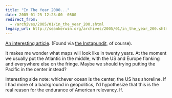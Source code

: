 ```yaml
---
title: "In The Year 2000..."
date: 2005-01-25 12:23:00 -0500
redirect_from:
  - /archives/2005/01/in_the_year_200.shtml
legacy_url: http://seankerwin.org/archives/2005/01/in_the_year_200.shtml
---
```

<p><a href="http://www.eursoc.com/news/fullstory.php/aid/697">An interesting article</a>.  (Found via <a href="http://www.instapundit.com/">the Instapundit</a>, of course).</p>

<p>It makes me wonder what maps will look like in twenty years.  At the moment we usually put the Atlantic in the middle, with the US and Europe flanking and everywhere else on the fringe.  Maybe we should trying putting the Pacific in the center instead?</p>

<p>Interesting side note: whichever ocean is the center, the US has shoreline.  If I had more of a background in geopolitics, I'd hypothesize that this is the real reason for the endurance of American relevancy.  If.</p>
